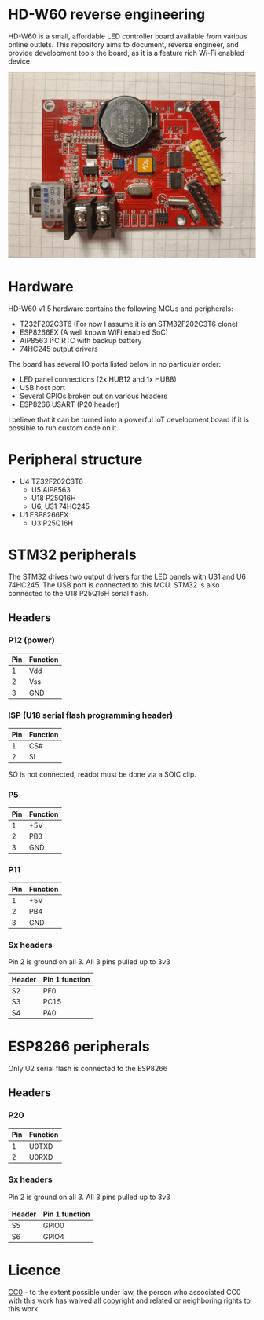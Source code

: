 # HD-W60 reverse engineering


HD-W60 is a small, affordable LED controller board available from various online outlets. This repository aims to document, reverse engineer, and provide development tools the board, as it is a feature rich Wi-Fi enabled device. 


![Image of a HD-W60 v1.5 PCB](board.jpg)


# Hardware

HD-W60 v1.5 hardware contains the following MCUs and peripherals:

- TZ32F202C3T6 (For now I assume it is an STM32F202C3T6 clone)
- ESP8266EX (A well known WiFi enabled SoC)
- AiP8563 I²C RTC with backup battery
- 74HC245 output drivers



The board has several IO ports listed below in no particular order:

- LED panel connections (2x HUB12 and 1x HUB8)
- USB host port
- Several GPIOs broken out on various headers
- ESP8266 USART (P20 header)

I believe that it can be turned into a powerful IoT development board if it is possible to run custom code on it.

# Peripheral structure

- U4 TZ32F202C3T6
  - U5 AiP8563
  - U18 P25Q16H
  - U6, U31 74HC245
- U1 ESP8266EX
  - U3 P25Q16H


# STM32 peripherals

The STM32 drives two output drivers for the LED panels with U31 and U6 74HC245. The USB port is connected to this MCU. STM32 is also connected to the U18 P25Q16H serial flash. 

## Headers 

### P12 (power)

| Pin | Function |
|-----|----------
| 1   | Vdd |
| 2   | Vss |
| 3   | GND |

### ISP (U18 serial flash programming header)

| Pin | Function |
|-----|----------
| 1   | CS# |
| 2   | SI  |

SO is not connected, readot must be done via a SOIC clip.

### P5

| Pin | Function |
|-----|----------
| 1   | +5V |
| 2   | PB3 |
| 3   | GND |

### P11

| Pin | Function |
|-----|----------
| 1   | +5V |
| 2   | PB4 |
| 3   | GND |

### Sx headers

Pin 2 is ground on all 3. All 3 pins pulled up to 3v3

| Header | Pin 1 function |
|-----|----------
| S2   | PF0  |
| S3   | PC15 |
| S4   | PA0  |


# ESP8266 peripherals

Only U2 serial flash is connected to the ESP8266

## Headers

### P20

| Pin | Function |
|-----|----------
| 1   | U0TXD |
| 2   | U0RXD |

### Sx headers

Pin 2 is ground on all 3. All 3 pins pulled up to 3v3

| Header | Pin 1 function |
|------|----------
| S5   | GPIO0  |
| S6   | GPIO4  |


# Licence


[CC0](http://creativecommons.org/publicdomain/zero/1.0/") - to the extent possible under law, the person who associated CC0 with this 
work has waived all copyright and related or neighboring rights to this work.
